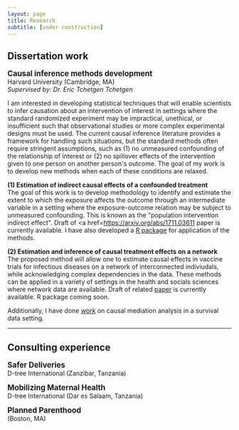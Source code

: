 ```yaml
---
layout: page
title: Research
subtitle: [under construction]
---
```


## Dissertation work  
<strong style="font-size: 120%;"> Causal inference methods development </strong>  
Harvard University (Cambridge, MA)  
_Supervised by: Dr. Eric Tchetgen Tchetgen_  

I am interested in developing statistical techniques that will enable scientists to infer causation about an intervention of interest in settings where the standard randomized experiment may be impractical, unethical, or insufficient such that observational studies or more complex experimental designs must be used. The current causal inference literature provides a framework for handling such situations, but the standard methods often require stringent assumptions, such as (1) no unmeasured confounding of the relationship of interest or (2) no spillover effects of the intervention given to one person on another person's outcome. The goal of my work is to develop new methods when each of these conditions are relaxed.  


<strong style="font-size: 100%;"> (1) Estimation of indirect causal effects of a confounded treatment </strong>  
The goal of this work is to develop methodology to identify and estimate the extent to which the exposure affects the outcome through an intermediate variable in a setting where the exposure-outcome relation may be subject to unmeasured confounding. This is known as the "population intervention indirect effect". Draft of <a href=https://arxiv.org/abs/1711.03611 paper</a> is currently available. I have also developed a <a href="https://isabelfulcher.github.io/frontdoorpiie/"> R package</a> for application of the methods. 

<strong style="font-size: 100%;"> (2) Estimation and inference of causal treatment effects on a network </strong>  
The proposed method will allow one to estimate causal effects in vaccine trials for infectious diseases on a network of interconnected indiviudals, while acknowledging complex dependencies in the data. These methods can be applied in a variety of settings in the health and socials sciences where network data are available. Draft of related <a href="https://arxiv.org/abs/1709.01577"> paper</a> is currently available. R package coming soon.  


Additionally, I have done <a href="http://journals.lww.com/epidem/Citation/2017/09000/Mediation_Analysis_for_Censored_Survival_Data.5.aspx"> work</a> on causal mediation analysis in a survival data setting.  

---

## Consulting experience  

<strong style="font-size: 120%;"> Safer Deliveries </strong>  
D-tree International (Zanzibar, Tanzania)  

<strong style="font-size: 120%;"> Mobilizing Maternal Health </strong>  
D-tree International (Dar es Salaam, Tanzania)  

<strong style="font-size: 120%;"> Planned Parenthood </strong>  
(Boston, MA)  

